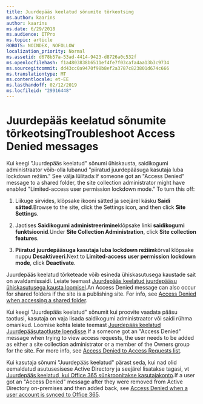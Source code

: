 ```yaml
---
title: Juurdepääs keelatud sõnumite tõrkeotsing
ms.author: kaarins
author: kaarins
ms.date: 6/29/2018
ms.audience: ITPro
ms.topic: article
ROBOTS: NOINDEX, NOFOLLOW
localization_priority: Normal
ms.assetid: d678b57a-53ad-4414-9423-d8726a0c532f
ms.openlocfilehash: f1a4803838b6511ef4fe7f03cafa4aa13b3c9734
ms.sourcegitcommit: dd43cc0a9470f98b8ef2a3787c823801d674c666
ms.translationtype: MT
ms.contentlocale: et-EE
ms.lasthandoff: 02/12/2019
ms.locfileid: "29916448"
---
```

# <a name="troubleshoot-access-denied-messages"></a><span data-ttu-id="5bb49-102">Juurdepääs keelatud sõnumite tõrkeotsing</span><span class="sxs-lookup"><span data-stu-id="5bb49-102">Troubleshoot Access Denied messages</span></span>

<span data-ttu-id="5bb49-p101">Kui keegi "Juurdepääs keelatud" sõnumi ühiskausta, saidikogumi administraator võib-olla lubanud "piiratud juurdepääsuga kasutaja luba lockdown režiim." See välja lülitada:</span><span class="sxs-lookup"><span data-stu-id="5bb49-p101">If someone got an "Access Denied" message to a shared folder, the site collection administrator might have enabled "Limited-access user permission lockdown mode." To turn this off:</span></span> 
  
1. <span data-ttu-id="5bb49-105">Liikuge sirvides, klõpsake ikooni sätted ja seejärel käsku **Saidi sätted**.</span><span class="sxs-lookup"><span data-stu-id="5bb49-105">Browse to the site, click the Settings icon, and then click **Site Settings**.</span></span>
    
2. <span data-ttu-id="5bb49-106">Jaotises **Saidikogumi administreerimine**klõpsake linki **saidikogumi funktsioonid**.</span><span class="sxs-lookup"><span data-stu-id="5bb49-106">Under **Site Collection Administration**, click **Site collection features**.</span></span>
    
3. <span data-ttu-id="5bb49-107">**Piiratud juurdepääsuga kasutaja luba lockdown režiim**kõrval klõpsake nuppu **Desaktiveeri**.</span><span class="sxs-lookup"><span data-stu-id="5bb49-107">Next to **Limited-access user permission lockdown mode**, click **Deactivate**.</span></span>
    
<span data-ttu-id="5bb49-p102">Juurdepääs keelatud tõrketeade võib esineda ühiskasutusega kaustade sait on avaldamissaidi. Leiate teemast [Juurdepääs keelatud juurdepääsu ühiskasutusega kausta loomisel](https://go.microsoft.com/fwlink/?linkid=2004317).</span><span class="sxs-lookup"><span data-stu-id="5bb49-p102">An Access Denied message can also occur for shared folders if the site is a publishing site. For info, see [Access Denied when accessing a shared folder](https://go.microsoft.com/fwlink/?linkid=2004317).</span></span>
  
<span data-ttu-id="5bb49-p103">Kui keegi "Juurdepääs keelatud" sõnumit kui proovite vaadata pääsu taotlusi, kasutaja on vaja lisada saidikogumi administraator või saidi rühma omanikud. Loomise kohta leiate teemast [Juurdepääs keelatud Juurdepääsutaotluste loendisse](https://go.microsoft.com/fwlink/?linkid=2004220).</span><span class="sxs-lookup"><span data-stu-id="5bb49-p103">If a someone got an "Access Denied" message when trying to view access requests, the user needs to be added as either a site collection administrator or a member of the Owners group for the site. For more info, see [Access Denied to Access Requests list](https://go.microsoft.com/fwlink/?linkid=2004220).</span></span>
  
<span data-ttu-id="5bb49-112">Kui kasutaja sõnumi "Juurdepääs keelatud" pärast seda, kui nad olid eemaldatud asutusesisese Active Directory ja seejärel lisatakse tagasi, vt [Juurdepääs keelatud, kui Office 365 sünkroonitakse kasutajakonto](https://go.microsoft.com/fwlink/?linkid=2004318).</span><span class="sxs-lookup"><span data-stu-id="5bb49-112">If a user got an "Access Denied" message after they were removed from Active Directory on-premises and then added back, see [Access Denied when a user account is synced to Office 365](https://go.microsoft.com/fwlink/?linkid=2004318).</span></span>
  


